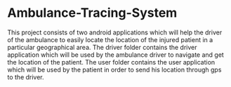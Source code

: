 # Ambulance-Tracing-System
This project consists of two android applications which will help the driver of the ambulance to easily locate the location of the injured patient in a particular geographical area.
The driver folder contains the driver application which will be used by the ambulance driver to navigate and get the location of the patient.
The user folder contains the user application which will be used by the patient in order to send his location through gps to the driver.
